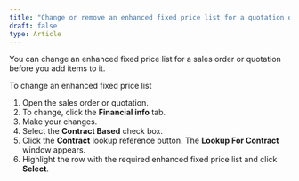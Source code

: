 ```yaml
---
title: "Change or remove an enhanced fixed price list for a quotation or sales order"
draft: false
type: Article
---
```


You can change an enhanced fixed price list for a sales order or quotation before you add items to it.

To change an enhanced fixed price list

1.  Open the sales order or quotation.
2.  To change, click the **Financial info** tab.
3.  Make your changes.
4.  Select the **Contract Based** check box.
5.  Click the **Contract** lookup reference button. The **Lookup For Contract** window appears.
6.  Highlight the row with the required enhanced fixed price list and click **Select**.